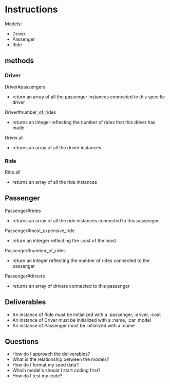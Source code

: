 # Instructions

Models:

- Driver
- Passenger
- Ride

## methods

### Driver

Driver#passengers

- return an array of all the passenger instances connected to this specific driver

Driver#number_of_rides

- returns an integer reflecting the number of rides that this driver has made

Driver.all

- returns an array of all the driver instances

### Ride

Ride.all

- returns an array of all the ride instances

## Passenger

Passenger#rides

- returns an array of all the ride instances connected to this passenger

Passenger#most_expensive_ride

- return an interger reflecting the :cost of the most

Passenger#number_of_rides

- return an integer reflecting the number of rides connected to the passenger

Passenger#drivers

- returns an array of drivers connected to this passenger

## Deliverables

- An instance of Ride must be initialized with a :passenger, :driver, :cost
- An instance of Driver must be initialized with a :name, :car_model
- An instance of Passenger must be initialized with a :name

## Questions

- How do I approach the deliverables?
- What is the relationship between the models?
- How do I format my seed data?
- Which model's should I start coding first?
- How do I test my code?
